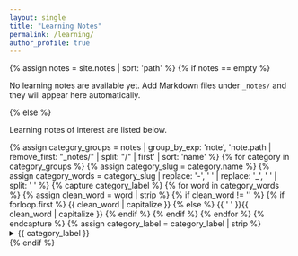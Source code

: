 ```yaml
---
layout: single
title: "Learning Notes"
permalink: /learning/
author_profile: true
---
```


{% assign notes = site.notes | sort: 'path' %}
{% if notes == empty %}
<p>No learning notes are available yet. Add Markdown files under <code>_notes/</code> and they will appear here automatically.</p>
{% else %}
<p>Learning notes of interest are listed below.</p>

<div class="note-directory">
  {% assign category_groups = notes | group_by_exp: 'note', 'note.path | remove_first: "_notes/" | split: "/" | first' | sort: 'name' %}
  {% for category in category_groups %}
    {% assign category_slug = category.name %}
    {% assign category_words = category_slug | replace: '-', ' ' | replace: '_', ' ' | split: ' ' %}
    {% capture category_label %}
      {% for word in category_words %}
        {% assign clean_word = word | strip %}
        {% if clean_word != '' %}
          {% if forloop.first %}
            {{ clean_word | capitalize }}
          {% else %}
            {{ ' ' }}{{ clean_word | capitalize }}
          {% endif %}
        {% endif %}
      {% endfor %}
    {% endcapture %}
    {% assign category_label = category_label | strip %}
    <details class="note-directory__category">
      <summary>{{ category_label }}</summary>

      {% assign direct_notes = "" | split: "" %}
      {% assign subcategory_slugs = "" | split: "" %}
      {% for note in category.items %}
        {% assign clean_path = note.path | remove_first: '_notes/' %}
        {% assign parts = clean_path | split: '/' %}
        {% if parts.size > 2 %}
          {% assign sub_slug = parts[1] %}
          {% unless subcategory_slugs contains sub_slug %}
            {% assign subcategory_slugs = subcategory_slugs | push: sub_slug %}
          {% endunless %}
        {% else %}
          {% assign direct_notes = direct_notes | push: note %}
        {% endif %}
      {% endfor %}

      {% if direct_notes.size > 0 %}
      <ul class="note-directory__list">
        {% assign sorted_direct_notes = direct_notes | sort: 'title' %}
        {% for note in sorted_direct_notes %}
          <li><a href="{{ note.url }}">{{ note.title }}</a></li>
        {% endfor %}
      </ul>
      {% endif %}

      {% assign sorted_subcategories = subcategory_slugs | sort %}
      {% for sub_slug in sorted_subcategories %}
        {% assign sub_words = sub_slug | replace: '-', ' ' | replace: '_', ' ' | split: ' ' %}
        {% capture sub_label %}
          {% for word in sub_words %}
            {% assign clean_word = word | strip %}
            {% if clean_word != '' %}
              {% if forloop.first %}
                {{ clean_word | capitalize }}
              {% else %}
                {{ ' ' }}{{ clean_word | capitalize }}
              {% endif %}
            {% endif %}
          {% endfor %}
        {% endcapture %}
        {% assign sub_label = sub_label | strip %}
        {% assign sub_fragment = '_notes/' | append: category_slug | append: '/' | append: sub_slug | append: '/' %}
        {% assign notes_in_subcategory = category.items | where_exp: 'item', 'item.path contains sub_fragment' | sort: 'title' %}
        <details class="note-directory__subcategory">
          <summary>{{ sub_label }}</summary>
          <ul class="note-directory__list note-directory__list--nested">
            {% for note in notes_in_subcategory %}
              <li><a href="{{ note.url }}">{{ note.title }}</a></li>
            {% endfor %}
          </ul>
        </details>
      {% endfor %}
    </details>
  {% endfor %}
</div>
{% endif %}
